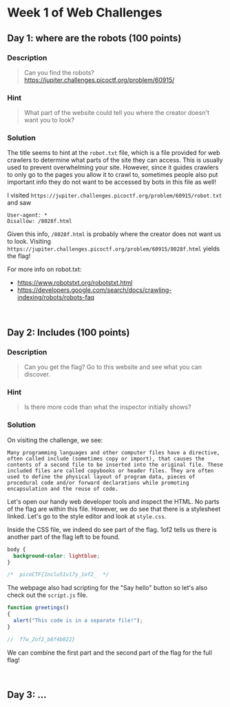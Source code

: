 # Week 1 of Web Challenges


## Day 1: where are the robots (100 points)

### Description
> Can you find the robots? https://jupiter.challenges.picoctf.org/problem/60915/
### Hint
> What part of the website could tell you where the creator doesn't want you to look?

### Solution
The title seems to hint at the ```robot.txt``` file, which is a file provided for web crawlers to determine what parts of the site they can access. This is usually used to prevent overwhelming your site. However, since it guides crawlers to only go to the pages you allow it to crawl to, sometimes people also put important info they do not want to be accessed by bots in this file as well!

I visited `https://jupiter.challenges.picoctf.org/problem/60915/robot.txt` and saw
```
User-agent: *
Disallow: /8028f.html
```

Given this info, `/8028f.html` is probably where the creator does not want us to look. Visiting `https://jupiter.challenges.picoctf.org/problem/60915/8028f.html` yields the flag!


For more info on robot.txt:
- https://www.robotstxt.org/robotstxt.html
- https://developers.google.com/search/docs/crawling-indexing/robots/robots-faq

<br/>

## Day 2: Includes (100 points)

### Description
> Can you get the flag? Go to this website and see what you can discover.
### Hint
> Is there more code than what the inspector initially shows?

### Solution
On visiting the challenge, we see:
```
Many programming languages and other computer files have a directive, often called include (sometimes copy or import), that causes the contents of a second file to be inserted into the original file. These included files are called copybooks or header files. They are often used to define the physical layout of program data, pieces of procedural code and/or forward declarations while promoting encapsulation and the reuse of code.
```


Let's open our handy web developer tools and inspect the HTML. No parts of the flag are within this file. However, we do see that there is a stylesheet linked. Let's go to the style editor and look at `style.css`.

Inside the CSS file, we indeed do see part of the flag. 1of2 tells us there is another part of the flag left to be found.
```css
body {
  background-color: lightblue;
}

/*  picoCTF{1nclu51v17y_1of2_  */
```

The webpage also had scripting for the "Say hello" button so let's also check out the `script.js` file.

```js
function greetings()
{
  alert("This code is in a separate file!");
}

//  f7w_2of2_b8f4b022}
```

We can combine the first part and the second part of the flag for the full flag!

<br/>

## Day 3: ...